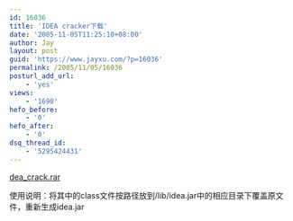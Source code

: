 ```yaml
---
id: 16036
title: 'IDEA cracker下载'
date: '2005-11-05T11:25:10+08:00'
author: Jay
layout: post
guid: 'https://www.jayxu.com/?p=16036'
permalink: /2005/11/05/16036
posturl_add_url:
    - 'yes'
views:
    - '1690'
hefo_before:
    - '0'
hefo_after:
    - '0'
dsq_thread_id:
    - '5295424431'
---
```


<a href="https://www.jayxu.com/log/wp-content/uploads/2016/11/idea_crack.rar">dea_crack.rar</a>

使用说明：将其中的class文件按路径放到/lib/idea.jar中的相应目录下覆盖原文件，重新生成idea.jar
